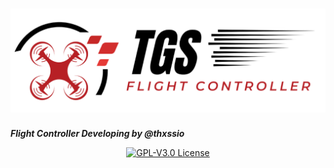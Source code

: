 <h1 align="center"><img src="assets/logo/capa2.png" height="auto" width="900"></img></h1>




***Flight Controller Developing by @thxssio***  


<p align="center">
<a href="/LICENSE"><img alt="GPL-V3.0 License" src="https://img.shields.io/github/license/thxssio/FlightControllerTGS.svg"></a>
</p>



